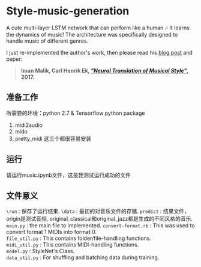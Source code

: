 # Style-music-generation

A cute multi-layer LSTM network that can perform like a human 🎶 It learns the dynamics of music! The architecture was specifically designed to handle music of different genres.

I just re-implemented the author's work, then please read his [blog post](http://imanmalik.com/cs/2017/06/05/neural-style.html) and paper:

> **Iman Malik, Carl Henrik Ek, [*"Neural Translation of Musical Style"*](https://arxiv.org/abs/1708.03535), 2017.**


## 准备工作

所需要的环境：python 2.7 & Tensorflow
python package
1. midi2audio
2. mido
3. pretty_midi
这三个都很容易安装

## 运行

请运行music.ipynb文件，这是我测试运行成功的文件

## 文件意义
`\run` : 保存了运行结果.
`\data` : 最初的对音乐文件的存储.
`predict` : 结果文件，origin是测试音频, original_classical和original_jazz都是生成的不同风格的音乐.
`main.py` : the main file to implemented.
`convert-format.rb` : This was used to convert format 1 MIDIs into format 0.  
`file_util.py` : This contains folder/file-handling functions.  
`midi_util.py` : This contains MIDI-handling functions.  
`model.py` : StyleNet's Class.  
`data_util.py` : For shuffling and batching data during training.  

